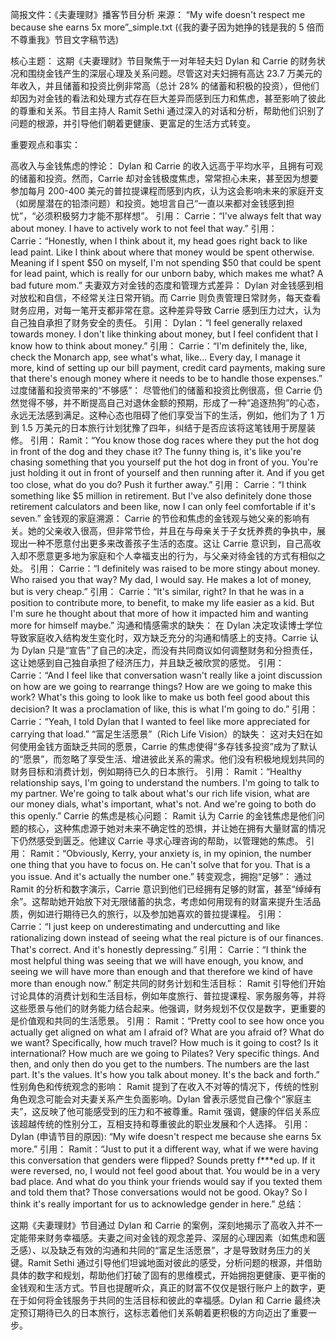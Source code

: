 简报文件：《夫妻理财》播客节目分析
来源： “My wife doesn't respect me because she earns 5x more”_simple.txt (《我的妻子因为她挣的钱是我的 5 倍而不尊重我》节目文字稿节选)

核心主题： 这期《夫妻理财》节目聚焦于一对年轻夫妇 Dylan 和 Carrie 的财务状况和围绕金钱产生的深层心理及关系问题。尽管这对夫妇拥有高达 23.7 万美元的年收入，并且储蓄和投资比例非常高（总计 28% 的储蓄和积极的投资），但他们却因为对金钱的看法和处理方式存在巨大差异而感到压力和焦虑，甚至影响了彼此的尊重和关系。节目主持人 Ramit Sethi 通过深入的对话和分析，帮助他们识别了问题的根源，并引导他们朝着更健康、更富足的生活方式转变。

重要观点和事实：

高收入与金钱焦虑的悖论： Dylan 和 Carrie 的收入远高于平均水平，且拥有可观的储蓄和投资。然而，Carrie 却对金钱极度焦虑，常常担心未来，甚至因为想要参加每月 200-400 美元的普拉提课程而感到内疚，认为这会影响未来的家庭开支（如房屋潜在的铅漆问题）和投资。她坦言自己“一直以来都对金钱感到担忧”，“必须积极努力才能不那样想”。
引用： Carrie：“I've always felt that way about money. I have to actively work to not feel that way.”
引用： Carrie：“Honestly, when I think about it, my head goes right back to like lead paint. Like I think about where that money would be spent otherwise. Meaning if I spent $50 on myself, I'm not spending $50 that could be spent for lead paint, which is really for our unborn baby, which makes me what? A bad future mom.”
夫妻双方对金钱的态度和管理方式差异： Dylan 对金钱感到相对放松和自信，不经常关注日常开销。而 Carrie 则负责管理日常财务，每天查看财务应用，对每一笔开支都非常在意。这种差异导致 Carrie 感到压力过大，认为自己独自承担了财务安全的责任。
引用： Dylan：“I feel generally relaxed towards money. I don't like thinking about money, but I feel confident that I know how to think about money.”
引用： Carrie：“I'm definitely the, like, check the Monarch app, see what's what, like... Every day, I manage it more, kind of setting up our bill payment, credit card payments, making sure that there's enough money where it needs to be to handle those expenses.”
过度储蓄和投资带来的“不够感”： 尽管他们的储蓄和投资比例很高，但 Carrie 仍然觉得不够，并不断提高自己对退休金额的预期，形成了一种“追逐热狗”的心态，永远无法感到满足。这种心态也阻碍了他们享受当下的生活，例如，他们为了 1 万到 1.5 万美元的日本旅行计划犹豫了四年，纠结于是否应该将这笔钱用于房屋装修。
引用： Ramit：“You know those dog races where they put the hot dog in front of the dog and they chase it? The funny thing is, it's like you're chasing something that you yourself put the hot dog in front of you. You're just holding it out in front of yourself and then running after it. And if you get too close, what do you do? Push it further away.”
引用： Carrie：“I think something like $5 million in retirement. But I've also definitely done those retirement calculators and been like, now I can only feel comfortable if it's seven.”
金钱观的家庭溯源： Carrie 的节俭和焦虑的金钱观与她父亲的影响有关。她的父亲收入很高，但非常节俭，并且在与母亲关于子女抚养费的争执中，展现出一种不愿意付出更多来改善孩子生活的态度。这让 Carrie 意识到，自己高收入却不愿意更多地为家庭和个人幸福支出的行为，与父亲对待金钱的方式有相似之处。
引用： Carrie：“I definitely was raised to be more stingy about money. Who raised you that way? My dad, I would say. He makes a lot of money, but is very cheap.”
引用： Carrie：“It's similar, right? In that he was in a position to contribute more, to benefit, to make my life easier as a kid. But I'm sure he thought about that more of how it impacted him and wanting more for himself maybe.”
沟通和情感需求的缺失： 在 Dylan 决定攻读博士学位导致家庭收入结构发生变化时，双方缺乏充分的沟通和情感上的支持。Carrie 认为 Dylan 只是“宣告”了自己的决定，而没有共同商议如何调整财务和分担责任，这让她感到自己独自承担了经济压力，并且缺乏被欣赏的感觉。
引用： Carrie：“And I feel like that conversation wasn't really like a joint discussion on how are we going to rearrange things? How are we going to make this work? What's this going to look like to make us both feel good about this decision? It was a proclamation of like, this is what I'm going to do.”
引用： Carrie：“Yeah, I told Dylan that I wanted to feel like more appreciated for carrying that load.”
“富足生活愿景”（Rich Life Vision）的缺失： 这对夫妇在如何使用金钱方面缺乏共同的愿景，Carrie 的焦虑使得“多存钱多投资”成为了默认的“愿景”，而忽略了享受生活、增进彼此关系的需求。他们没有积极地规划共同的财务目标和消费计划，例如期待已久的日本旅行。
引用： Ramit：“Healthy relationship says, I'm going to understand the numbers. I'm going to talk to my partner. We're going to talk about what's our rich life vision, what are our money dials, what's important, what's not. And we're going to both do this openly.”
Carrie 的焦虑是核心问题： Ramit 认为 Carrie 的金钱焦虑是他们问题的核心，这种焦虑源于她对未来不确定性的恐惧，并让她在拥有大量财富的情况下仍然感受到匮乏。他建议 Carrie 寻求心理咨询的帮助，以管理她的焦虑。
引用： Ramit：“Obviously, Kerry, your anxiety is, in my opinion, the number one thing that you have to focus on. He can't solve that for you. That is a you issue. And it's actually the number one.”
转变观念，拥抱“足够”： 通过 Ramit 的分析和数字演示，Carrie 意识到他们已经拥有足够的财富，甚至“绰绰有余”。这帮助她开始放下对无限储蓄的执念，考虑如何用现有的财富来提升生活品质，例如进行期待已久的旅行，以及参加她喜欢的普拉提课程。
引用： Carrie：“I just keep on underestimating and undercutting and like rationalizing down instead of seeing what the real picture is of our finances. That's correct. And it's honestly depressing.”
引用： Carrie：“I think the most helpful thing was seeing that we will have enough, you know, and seeing we will have more than enough and that therefore we kind of have more than enough now.”
制定共同的财务计划和生活目标： Ramit 引导他们开始讨论具体的消费计划和生活目标，例如年度旅行、普拉提课程、家务服务等，并将这些愿景与他们的财务能力结合起来。他强调，财务规划不仅仅是数字，更重要的是价值观和共同的生活愿景。
引用： Ramit：“Pretty cool to see how once you actually get aligned on what am I afraid of? What are you afraid of? What do we want? Specifically, how much travel? How much is it going to cost? Is it international? How much are we going to Pilates? Very specific things. And then, and only then do you get to the numbers. The numbers are the last part. It's the values. It's how you talk about money. It's the back and forth.”
性别角色和传统观念的影响： Ramit 提到了在收入不对等的情况下，传统的性别角色观念可能会对夫妻关系产生负面影响。Dylan 曾表示感觉自己像个“家庭主夫”，这反映了他可能感受到的压力和不被尊重。Ramit 强调，健康的伴侣关系应该超越传统的性别分工，互相支持和尊重彼此的职业发展和个人选择。
引用： Dylan (申请节目的原因): “My wife doesn't respect me because she earns 5x more.”
引用： Ramit：“Just to put it a different way, what if we were having this conversation that genders were flipped? Sounds pretty f***ed up. If it were reversed, no, I would not feel good about that. You would be in a very bad place. And what do you think your friends would say if you texted them and told them that? Those conversations would not be good. Okay? So I think it's really important for us to acknowledge gender in here.”
总结：

这期《夫妻理财》节目通过 Dylan 和 Carrie 的案例，深刻地揭示了高收入并不一定能带来财务幸福感。夫妻之间对金钱的观念差异、深层的心理因素（如焦虑和匮乏感）、以及缺乏有效的沟通和共同的“富足生活愿景”，才是导致财务压力的关键。Ramit Sethi 通过引导他们坦诚地面对彼此的感受，分析问题的根源，并借助具体的数字和规划，帮助他们打破了固有的思维模式，开始拥抱更健康、更平衡的金钱观和生活方式。节目也提醒听众，真正的财富不仅仅是银行账户上的数字，更在于如何将金钱服务于共同的生活目标和彼此的幸福感。Dylan 和 Carrie 最终决定预订期待已久的日本旅行，这标志着他们关系朝着更积极的方向迈出了重要一步。